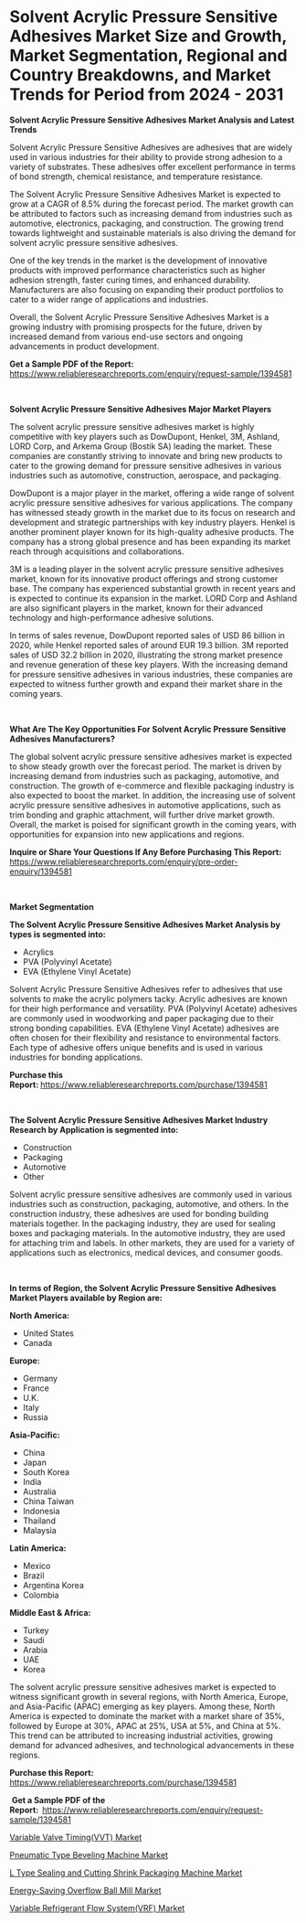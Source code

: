 <p><h1>Solvent Acrylic Pressure Sensitive Adhesives Market Size and Growth, Market Segmentation, Regional and Country Breakdowns, and Market Trends for Period from 2024 -  2031</h1></p><p><strong>Solvent Acrylic Pressure Sensitive Adhesives Market Analysis and Latest Trends</strong></p>
<p><p>Solvent Acrylic Pressure Sensitive Adhesives are adhesives that are widely used in various industries for their ability to provide strong adhesion to a variety of substrates. These adhesives offer excellent performance in terms of bond strength, chemical resistance, and temperature resistance.</p><p>The Solvent Acrylic Pressure Sensitive Adhesives Market is expected to grow at a CAGR of 8.5% during the forecast period. The market growth can be attributed to factors such as increasing demand from industries such as automotive, electronics, packaging, and construction. The growing trend towards lightweight and sustainable materials is also driving the demand for solvent acrylic pressure sensitive adhesives.</p><p>One of the key trends in the market is the development of innovative products with improved performance characteristics such as higher adhesion strength, faster curing times, and enhanced durability. Manufacturers are also focusing on expanding their product portfolios to cater to a wider range of applications and industries.</p><p>Overall, the Solvent Acrylic Pressure Sensitive Adhesives Market is a growing industry with promising prospects for the future, driven by increased demand from various end-use sectors and ongoing advancements in product development.</p></p>
<p><strong>Get a Sample PDF of the Report:&nbsp;</strong> <a href="https://www.reliableresearchreports.com/enquiry/request-sample/1394581">https://www.reliableresearchreports.com/enquiry/request-sample/1394581</a></p>
<p>&nbsp;</p>
<p><strong>Solvent Acrylic Pressure Sensitive Adhesives Major Market Players</strong></p>
<p><p>The solvent acrylic pressure sensitive adhesives market is highly competitive with key players such as DowDupont, Henkel, 3M, Ashland, LORD Corp, and Arkema Group (Bostik SA) leading the market. These companies are constantly striving to innovate and bring new products to cater to the growing demand for pressure sensitive adhesives in various industries such as automotive, construction, aerospace, and packaging.</p><p>DowDupont is a major player in the market, offering a wide range of solvent acrylic pressure sensitive adhesives for various applications. The company has witnessed steady growth in the market due to its focus on research and development and strategic partnerships with key industry players. Henkel is another prominent player known for its high-quality adhesive products. The company has a strong global presence and has been expanding its market reach through acquisitions and collaborations.</p><p>3M is a leading player in the solvent acrylic pressure sensitive adhesives market, known for its innovative product offerings and strong customer base. The company has experienced substantial growth in recent years and is expected to continue its expansion in the market. LORD Corp and Ashland are also significant players in the market, known for their advanced technology and high-performance adhesive solutions.</p><p>In terms of sales revenue, DowDupont reported sales of USD 86 billion in 2020, while Henkel reported sales of around EUR 19.3 billion. 3M reported sales of USD 32.2 billion in 2020, illustrating the strong market presence and revenue generation of these key players. With the increasing demand for pressure sensitive adhesives in various industries, these companies are expected to witness further growth and expand their market share in the coming years.</p></p>
<p>&nbsp;</p>
<p><strong>What Are The Key Opportunities For Solvent Acrylic Pressure Sensitive Adhesives Manufacturers?</strong></p>
<p><p>The global solvent acrylic pressure sensitive adhesives market is expected to show steady growth over the forecast period. The market is driven by increasing demand from industries such as packaging, automotive, and construction. The growth of e-commerce and flexible packaging industry is also expected to boost the market. In addition, the increasing use of solvent acrylic pressure sensitive adhesives in automotive applications, such as trim bonding and graphic attachment, will further drive market growth. Overall, the market is poised for significant growth in the coming years, with opportunities for expansion into new applications and regions.</p></p>
<p><strong>Inquire or Share Your Questions If Any Before Purchasing This Report:</strong> <a href="https://www.reliableresearchreports.com/enquiry/pre-order-enquiry/1394581">https://www.reliableresearchreports.com/enquiry/pre-order-enquiry/1394581</a></p>
<p>&nbsp;</p>
<p><strong>Market Segmentation</strong></p>
<p><strong>The Solvent Acrylic Pressure Sensitive Adhesives Market Analysis by types is segmented into:</strong></p>
<p><ul><li>Acrylics</li><li>PVA (Polyvinyl Acetate)</li><li>EVA (Ethylene Vinyl Acetate)</li></ul></p>
<p><p>Solvent Acrylic Pressure Sensitive Adhesives refer to adhesives that use solvents to make the acrylic polymers tacky. Acrylic adhesives are known for their high performance and versatility. PVA (Polyvinyl Acetate) adhesives are commonly used in woodworking and paper packaging due to their strong bonding capabilities. EVA (Ethylene Vinyl Acetate) adhesives are often chosen for their flexibility and resistance to environmental factors. Each type of adhesive offers unique benefits and is used in various industries for bonding applications.</p></p>
<p><strong>Purchase this Report:&nbsp;</strong><a href="https://www.reliableresearchreports.com/purchase/1394581">https://www.reliableresearchreports.com/purchase/1394581</a></p>
<p>&nbsp;</p>
<p><strong>The Solvent Acrylic Pressure Sensitive Adhesives Market Industry Research by Application is segmented into:</strong></p>
<p><ul><li>Construction</li><li>Packaging</li><li>Automotive</li><li>Other</li></ul></p>
<p><p>Solvent acrylic pressure sensitive adhesives are commonly used in various industries such as construction, packaging, automotive, and others. In the construction industry, these adhesives are used for bonding building materials together. In the packaging industry, they are used for sealing boxes and packaging materials. In the automotive industry, they are used for attaching trim and labels. In other markets, they are used for a variety of applications such as electronics, medical devices, and consumer goods.</p></p>
<p>&nbsp;</p>
<p><strong>In terms of Region, the Solvent Acrylic Pressure Sensitive Adhesives Market Players available by Region are:</strong></p>
<p>
    <p> <strong> North America: </strong>
        <ul>
            <li>United States</li>
            <li>Canada</li>
        </ul>
        </p> 
    <p> <strong> Europe: </strong>
        <ul>
            <li>Germany</li>
            <li>France</li>
            <li>U.K.</li>
            <li>Italy</li>
            <li>Russia</li>
        </ul>
        </p> 
    <p> <strong> Asia-Pacific: </strong>
        <ul>
            <li>China</li>
            <li>Japan</li>
            <li>South Korea</li>
            <li>India</li>
            <li>Australia</li>
            <li>China Taiwan</li>
            <li>Indonesia</li>
            <li>Thailand</li>
            <li>Malaysia</li>
        </ul>
        </p> 
    <p> <strong> Latin America: </strong>
        <ul>
            <li>Mexico</li>
            <li>Brazil</li>
            <li>Argentina Korea</li>
            <li>Colombia</li>
        </ul>
        </p> 
    <p> <strong> Middle East & Africa: </strong>
        <ul>
            <li>Turkey</li>
            <li>Saudi</li>
            <li>Arabia</li>
            <li>UAE</li>
            <li>Korea</li>
        </ul>
    </p>
    </p>
<p><p>The solvent acrylic pressure sensitive adhesives market is expected to witness significant growth in several regions, with North America, Europe, and Asia-Pacific (APAC) emerging as key players. Among these, North America is expected to dominate the market with a market share of 35%, followed by Europe at 30%, APAC at 25%, USA at 5%, and China at 5%. This trend can be attributed to increasing industrial activities, growing demand for advanced adhesives, and technological advancements in these regions.</p></p>
<p><strong>Purchase this Report: </strong><a href="https://www.reliableresearchreports.com/purchase/1394581">https://www.reliableresearchreports.com/purchase/1394581</a></p>
<p>&nbsp;<strong>Get a Sample PDF of the Report:&nbsp;&nbsp;</strong><a href="https://www.reliableresearchreports.com/enquiry/request-sample/1394581">https://www.reliableresearchreports.com/enquiry/request-sample/1394581</a></p>
<p><strong></strong></p>
<p><p><a href="https://medium.com/@nelsonhauck/variable-valve-timing-vvt-market-size-and-market-trends-complete-industry-overview-2024-to-2031-cc371b47bc10">Variable Valve Timing(VVT) Market</a></p><p><a href="https://medium.com/@angelageorge32/pneumatic-type-beveling-machine-market-analysis-and-sze-forecasted-for-period-from-2024-to-2031-84a0bcc394ea">Pneumatic Type Beveling Machine Market</a></p><p><a href="https://medium.com/@angelageorge32/l-type-sealing-and-cutting-shrink-packaging-machine-market-trends-forecast-and-competitive-2e36908d5d90">L Type Sealing and Cutting Shrink Packaging Machine Market</a></p><p><a href="https://medium.com/@geoanderson1978/energy-saving-overflow-ball-mill-market-research-report-its-history-and-forecast-2024-to-2031-6fa1dd44be02">Energy-Saving Overflow Ball Mill Market</a></p><p><a href="https://medium.com/@nelsonhauck/variable-refrigerant-flow-system-vrf-market-size-reveals-the-best-marketing-channels-in-global-d0b5ac883db5">Variable Refrigerant Flow System(VRF) Market</a></p></p>